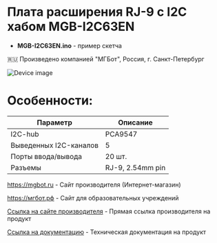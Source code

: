 # Плата расширения RJ-9 c I2C хабом MGB-I2C63EN 

- **MGB-I2C63EN.ino** - пример скетча

🇷🇺 Произведено компанией "МГБот", Россия, г. Санкт-Петербург

![Device image](https://books.mgbot.ru/images/MGB-I2C63EN.png)

# Особенности:

| Параметр    | Описание |
| ----------- | -----------|
| I2C-hub   | PCA9547|
|Выведенных I2C-каналов       | 5|
| Порты ввода/вывода     | 20 шт.|
| Разъемы     | RJ-9, 2.54mm pin|

https://mgbot.ru  - Сайт производителя (Интернет-магазин)

https://мгбот.рф  - Сайт для образовательных учреждений

[Ссылка на сайте производителя](https://mgbot.ru/catalog/platy_rasshireniya/plata_rasshireniya_mgb_i2c63en_rj_9_v1_0en_c_i2c_khabom/) - Прямая ссылка производителя на продукт

[Ссылка на документацию](https://books.mgbot.ru/devices/MGB-I2C63EN.pdf) - Техническая документация на продукт